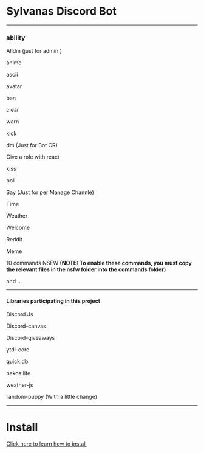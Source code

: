 # Sylvanas Discord Bot 
  ------------------------------------------------------------
### ability
 

Alldm (just for admin ) 

anime

ascii

avatar

ban 

clear

warn

kick 

dm (Just for Bot CR)

Give a role with react 

kiss

poll

Say (Just for per Manage Channle)

Time 

Weather

Welcome

Reddit

Meme

10 commands NSFW 
**(NOTE: To enable these commands, you must copy the relevant files in the nsfw folder into the commands folder)**

and ...

  ------------------------------------------------------------



#### Libraries participating in this project

Discord.Js

Discord-canvas

Discord-giveaways

ytdl-core

quick.db

nekos.life

weather-js

random-puppy (With a little change)

  ------------------------------------------------------------

# Install

[Click here to learn how to install ](https://amirzarei007.github.io/Sylvanas-Bot/)
